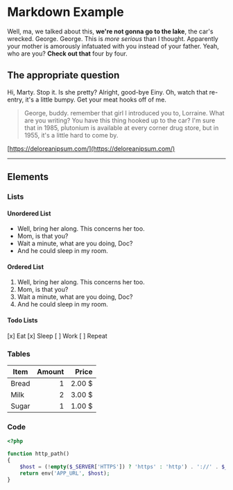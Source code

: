 # Markdown Example
Well, ma, we talked about this, **we're not gonna go to the lake**, the car's wrecked. George. George. This is *more serious* than I thought. Apparently your mother is amorously infatuated with you instead of your father. Yeah, who are you? __**Check out that**__ four by four.

## The appropriate question

Hi, Marty. Stop it. Is she pretty? Alright, good-bye Einy. Oh, watch that re-entry, it's a little bumpy. Get your meat hooks off of me.

>George, buddy. remember that girl I introduced you to, Lorraine. What are you writing? You have this thing hooked up to the car? I'm sure that in 1985, plutonium is available at every corner drug store, but in 1955, it's a little hard to come by.

[https://deloreanipsum.com/](https://deloreanipsum.com/)

___

## Elements

### Lists

#### Unordered List

- Well, bring her along. This concerns her too.
- Mom, is that you?
- Wait a minute, what are you doing, Doc?
- And he could sleep in my room.

#### Ordered List

1. Well, bring her along. This concerns her too.
2. Mom, is that you?
3. Wait a minute, what are you doing, Doc?
4. And he could sleep in my room.

#### Todo Lists

[x] Eat
[x] Sleep
[ ] Work
[ ] Repeat

### Tables

Item  | Amount | Price
----  | -----: | -----:
Bread | 1      | 2.00 $
Milk  | 2      | 3.00 $
Sugar | 1      | 1.00 $

### Code 

```php
<?php

function http_path()
{
    $host = (!empty($_SERVER['HTTPS']) ? 'https' : 'http') . '://' . $_SERVER['HTTP_HOST'];
    return env('APP_URL', $host);
}

```